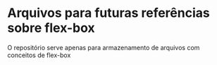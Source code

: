 # Arquivos para futuras referências sobre flex-box
O repositório serve apenas para armazenamento de arquivos com conceitos de flex-box
